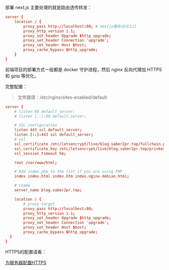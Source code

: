 部署 next.js 主要处理的就是路由透传转发：

```conf
server {
    location / {
        proxy_pass http://localhost:80; # nextjs服务访问入口
        proxy_http_version 1.1;
        proxy_set_header Upgrade $http_upgrade;
        proxy_set_header Connection 'upgrade';
        proxy_set_header Host $host;
        proxy_cache_bypass $http_upgrade;
    }
}
```

前端项目的部署方式一般都是 docker 守护进程，然后 nginx 反向代理加 HTTPS 和 gzip 等优化。

完整配置：

> 文件路径：/etc/nginx/sites-enabled/default

```conf
server {
    # listen 80 default_server;
    # listen [::]:80 default_server;

    # SSL configuration
    listen 443 ssl default_server;
    listen [::]:443 ssl default_server;
    # ssl
    ssl_certificate /etc/letsencrypt/live/blog.saber2pr.top/fullchain.pem;
    ssl_certificate_key /etc/letsencrypt/live/blog.saber2pr.top/privkey.pem;
    ssl_session_timeout 5m;

    root /var/www/html;

    # Add index.php to the list if you are using PHP
    index index.html index.htm index.nginx-debian.html;

    # cname
    server_name blog.saber2pr.top;

    location / {
        # proxy target
        proxy_pass http://localhost:80;
        proxy_http_version 1.1;
        proxy_set_header Upgrade $http_upgrade;
        proxy_set_header Connection 'upgrade';
        proxy_set_header Host $host;
        proxy_cache_bypass $http_upgrade;
  }
}
```

HTTPS的配置请看：

[为服务器配置HTTPS](/blog/HTTP协议/为服务器配置HTTPS)
